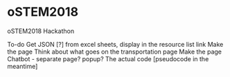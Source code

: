 # oSTEM2018
oSTEM2018 Hackathon

To-do
  Get JSON [?] from excel sheets, display in the resource list link
    Make the page
  Think about what goes on the transportation page
    Make the page
  Chatbot - separate page? popup? 
    The actual code [pseudocode in the meantime]

